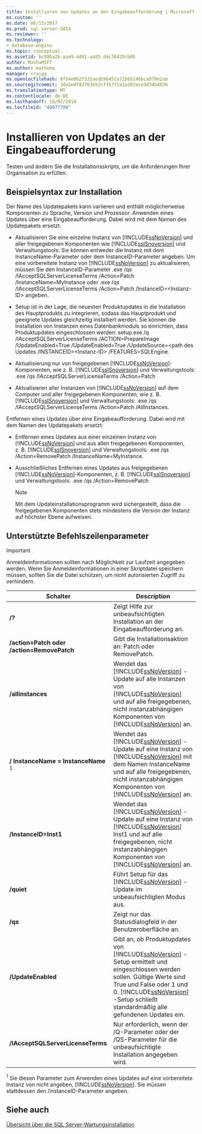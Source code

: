 ```yaml
---
title: Installieren von Updates an der Eingabeaufforderung | Microsoft-Dokumentation
ms.custom: ''
ms.date: 06/13/2017
ms.prod: sql-server-2014
ms.reviewer: ''
ms.technology:
- database-engine
ms.topic: conceptual
ms.assetid: bc98ba2b-aae9-4d01-aa85-d4c36428cb0b
author: MashaMSFT
ms.author: mathoma
manager: craigg
ms.openlocfilehash: 8f54e0b2f332aedb96452a72565146bca078e2ab
ms.sourcegitcommit: 3da2edf82763852cff6772a1a282ace3034b4936
ms.translationtype: MT
ms.contentlocale: de-DE
ms.lasthandoff: 10/02/2018
ms.locfileid: "48077780"
---
```

# <a name="installing-updates-from-the-command-prompt"></a>Installieren von Updates an der Eingabeaufforderung
  Testen und ändern Sie die Installationsskripts, um die Anforderungen Ihrer Organisation zu erfüllen.  
  
## <a name="sample-syntax-for-installation"></a>Beispielsyntax zur Installation  
 Der Name des Updatepakets kann variieren und enthält möglicherweise Komponenten zu Sprache, Version und Prozessor. Anwenden eines Updates über eine Eingabeaufforderung. Dabei wird <Paketname> mit dem Namen des Updatepakets ersetzt:  
  
-   Aktualisieren Sie eine einzelne Instanz von [!INCLUDE[ssNoVersion](../../includes/ssnoversion-md.md)] und aller freigegebenen Komponenten wie [!INCLUDE[ssISnoversion](../../includes/ssisnoversion-md.md)] und Verwaltungstools: Sie können entweder die Instanz mit dem InstanceName-Parameter oder dem InstanceID-Parameter angeben. Um eine vorbereitete Instanz von [!INCLUDE[ssNoVersion](../../includes/ssnoversion-md.md)] zu aktualisieren, müssen Sie den InstanceID-Parameter <Paketname>.exe /qs /IAcceptSQLServerLicenseTerms /Action=Patch /InstanceName=MyInstance oder <Paketname>.exe /qs /IAcceptSQLServerLicenseTerms /Action=Patch /InstanceID=\<Instanz-ID> angeben.  
  
-   Setup ist in der Lage, die neuesten Produktupdates in die Installation des Hauptprodukts zu integrieren, sodass das Hauptprodukt und geeignete Updates gleichzeitig installiert werden. Sie können die Installation von Instanzen eines Datenbankmoduls so einrichten, dass Produktupdates eingeschlossen werden: setup.exe /q /IAcceptSQLServerLicenseTerms /ACTION=PrepareImage /UpdateEnabled=True /UpdateEnabled=True /UpdateSource=\<path des Updates /INSTANCEID=\<Instanz-ID> /FEATURES=SQLEngine.  
  
-   Aktualisierung nur von freigegebenen [!INCLUDE[ssNoVersion](../../includes/ssnoversion-md.md)]-Komponenten, wie z. B. [!INCLUDE[ssISnoversion](../../includes/ssisnoversion-md.md)] und Verwaltungstools: <Paketname>.exe /qs /IAcceptSQLServerLicenseTerms /Action=Patch  
  
-   Aktualisieren aller Instanzen von [!INCLUDE[ssNoVersion](../../includes/ssnoversion-md.md)] auf dem Computer und aller freigegebenen Komponenten, wie z. B. [!INCLUDE[ssISnoversion](../../includes/ssisnoversion-md.md)] und Verwaltungstools: <Paketname>.exe /qs /IAcceptSQLServerLicenseTerms /Action=Patch /AllInstances.  
  
 Entfernen eines Updates über eine Eingabeaufforderung. Dabei wird <Paketname> mit dem Namen des Updatepakets ersetzt:  
  
-   Entfernen eines Updates aus einer einzelnen Instanz von [!INCLUDE[ssNoVersion](../../includes/ssnoversion-md.md)] und aus allen freigegebenen Komponenten, z. B. [!INCLUDE[ssISnoversion](../../includes/ssisnoversion-md.md)] und Verwaltungstools: <Paketname>.exe /qs /Action=RemovePatch /InstanceName=MyInstance.  
  
-   Ausschließliches Entfernen eines Updates aus freigegebenen [!INCLUDE[ssNoVersion](../../includes/ssnoversion-md.md)]-Komponenten, z. B. [!INCLUDE[ssISnoversion](../../includes/ssisnoversion-md.md)] und Verwaltungstools: <Paketname>.exe /qs /Action=RemovePatch  
  
    > [!NOTE]  
    >  Mit dem Updateinstallationsprogramm wird sichergestellt, dass die freigegebenen Komponenten stets mindestens die Version der Instanz auf höchster Ebene aufweisen.  
  
## <a name="supported-command-prompt-parameters"></a>Unterstützte Befehlszeilenparameter  
  
> [!IMPORTANT]  
>  Anmeldeinformationen sollten nach Möglichkeit zur Laufzeit angegeben werden. Wenn Sie Anmeldeinformationen in einer Skriptdatei speichern müssen, sollten Sie die Datei schützen, um nicht autorisierten Zugriff zu verhindern.  
  
|Schalter|Description|  
|------------|-----------------|  
|**/?**|Zeigt Hilfe zur unbeaufsichtigten Installation an der Eingabeaufforderung an.|  
|**/action=Patch oder /action=RemovePatch**|Gibt die Installationsaktion an: Patch oder RemovePatch.|  
|**/allinstances**|Wendet das [!INCLUDE[ssNoVersion](../../includes/ssnoversion-md.md)] -Update auf alle Instanzen von [!INCLUDE[ssNoVersion](../../includes/ssnoversion-md.md)] und auf alle freigegebenen, nicht instanzabhängigen Komponenten von [!INCLUDE[ssNoVersion](../../includes/ssnoversion-md.md)] an.|  
|**/ InstanceName = InstanceName** <sup>1</sup>|Wendet das [!INCLUDE[ssNoVersion](../../includes/ssnoversion-md.md)] -Update auf eine Instanz von [!INCLUDE[ssNoVersion](../../includes/ssnoversion-md.md)] mit dem Namen InstanceName und auf alle freigegebenen, nicht instanzabhängigen Komponenten von [!INCLUDE[ssNoVersion](../../includes/ssnoversion-md.md)] an.|  
|**/InstanceID=Inst1**|Wendet das [!INCLUDE[ssNoVersion](../../includes/ssnoversion-md.md)] -Update auf eine Instanz von [!INCLUDE[ssNoVersion](../../includes/ssnoversion-md.md)] Inst1 und auf alle freigegebenen, nicht instanzabhängigen Komponenten von [!INCLUDE[ssNoVersion](../../includes/ssnoversion-md.md)] an.|  
|**/quiet**|Führt Setup für das [!INCLUDE[ssNoVersion](../../includes/ssnoversion-md.md)] -Update im unbeaufsichtigten Modus aus.|  
|**/qs**|Zeigt nur das Statusdialogfeld in der Benutzeroberfläche an.|  
|**/UpdateEnabled**|Gibt an, ob Produktupdates von [!INCLUDE[ssNoVersion](../../includes/ssnoversion-md.md)] -Setup ermittelt und eingeschlossen werden sollen. Gültige Werte sind True und False oder 1 und 0. [!INCLUDE[ssNoVersion](../../includes/ssnoversion-md.md)] -Setup schließt standardmäßig alle gefundenen Updates ein.|  
|**/IAcceptSQLServerLicenseTerms**|Nur erforderlich, wenn der /Q-Parameter oder der /QS-Parameter für die unbeaufsichtigte Installation angegeben wird.|  
  
 <sup>1</sup> Sie diesen Parameter zum Anwenden eines Updates auf eine vorbereitete Instanz von nicht angeben, [!INCLUDE[ssNoVersion](../../includes/ssnoversion-md.md)]. Sie müssen stattdessen den /instanceID-Parameter angeben.  
  
## <a name="see-also"></a>Siehe auch  
 [Übersicht über die SQL Server-Wartungsinstallation](../../sql-server/install/overview-of-sql-server-servicing-installation.md)  
  
  
